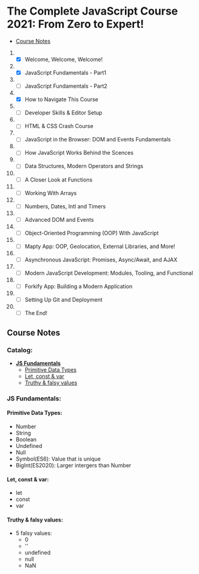 # The Complete JavaScript Course 2021: From Zero to Expert!

* [Course Notes](#course-notes)

1. - [x] Welcome, Welcome, Welcome!
2. - [x] JavaScript Fundamentals - Part1
3. - [ ] JavaScript Fundamentals - Part2
4. - [x] How to Navigate This Course
5. - [ ] Developer Skills & Editor Setup
6. - [ ] HTML & CSS Crash Course
7. - [ ] JavaScript in the Browser: DOM and Events Fundamentals
8. - [ ] How JavaScript Works Behind the Scences
9. - [ ] Data Structures, Modern Operators and Strings
10. - [ ] A Closer Look at Functions
11. - [ ] Working With Arrays
12. - [ ] Numbers, Dates, Intl and Timers
13. - [ ] Advanced DOM and Events
14. - [ ] Object-Oriented Programming (OOP) With
JavaScript
15. - [ ] Mapty App: OOP, Geolocation, External
Libraries, and More!
16. - [ ] Asynchronous JavaScript: Promises,
Async/Await, and AJAX
17. - [ ] Modern JavaScript Development: Modules,
Tooling, and Functional
18. - [ ] Forkify App: Building a Modern Application
19. - [ ] Setting Up Git and Deployment
20. - [ ] The End!

## **Course Notes**
### **Catalog:**
-  [**JS Fundamentals**](#js-fundamentals)
    - [Primitive Data Types](#primitive-data-types)
    - [Let, const & var](#let,-const-&-var)
    - [Truthy & falsy values](#truthy-&-falsy-values)
### **JS Fundamentals:**
#### Primitive Data Types:
- Number
- String
- Boolean
- Undefined
- Null
- Symbol(ES6): Value that is unique
- BigInt(ES2020): Larger intergers than Number

#### Let, const & var:
- let
- const
- var

#### Truthy & falsy values:
- 5 falsy values:
    - 0
    - ''
    - undefined
    - null
    - NaN